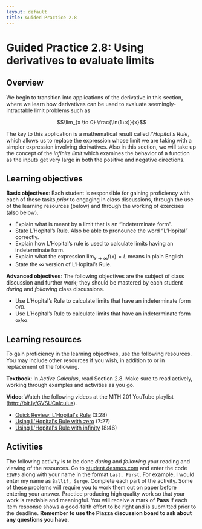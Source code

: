 ```yaml
---
layout: default
title: Guided Practice 2.8
---
```


# Guided Practice 2.8: Using derivatives to evaluate limits

## Overview

We begin to transition into applications of the derivative in this section, where we learn how derivatives can be used to evaluate seemingly-intractable limit problems such as 

$$\lim_{x \to 0} \frac{\ln(1+x)}{x}$$

The key to this application is a mathematical result called *l'Hopital's Rule*, which allows us to replace the expression whose limit we are taking with a simpler expression involving derivatives. Also in this section, we will take up the concept of the *infinite limit* which examines the behavior of a function as the inputs get very large in both the positive and negative directions. 

## Learning objectives

__Basic objectives__: Each student is responsible for gaining proficiency with each of these tasks _prior_ to engaging in class discussions, through the use of the learning resources (below) and through the working of exercises (also below). 

- Explain what is meant by a limit that is an “indeterminate form”. 
- State L’Hopital’s Rule. Also be able to pronounce the word “L’Hopital” correctly. 
- Explain how L’Hopital’s rule is used to calculate limits having an indeterminate form. 
- Explain what the expression $\displaystyle{\lim_{x \to \infty} f(x) = L}$ means in plain English.  
- State the $\infty$ version of L’Hopital’s Rule. 

__Advanced objectives__: The following objectives are the subject of class discussion and further work; they should be mastered by each student _during_ and _following_ class discussions. 

- Use L’Hopital’s Rule to calculate limits that have an indeterminate form 0/0.
- Use L’Hopital’s Rule to calculate limits that have an indeterminate form $\infty/\infty$. 

## Learning resources 

To gain proficiency in the learning objectives, use the following resources. You may include other resources if you wish, in addition to or in replacement of the following. 

__Textbook__: In _Active Calculus_, read Section 2.8. Make sure to read actively, working through examples and activities as you go. 

__Video__: Watch the following videos at the MTH 201 YouTube playlist (http://bit.ly/GVSUCalculus). 

- [Quick Review: L'Hopital's Rule](http://www.youtube.com/watch?v=KXGhzie3b8s) (3:28)
- [Using L'Hopital's Rule with zero](http://www.youtube.com/watch?v=flM7qVLdezY) (7:27)
- [Using L'Hopital's Rule with infinity](http://www.youtube.com/watch?v=wXXej6AmEKQ) (8:46)

## Activities

The following activity is to be done _during_ and _following_ your reading and viewing of the resources. Go to [student.desmos.com](https://student.desmos.com/?prepopulateCode=E2WF5) and enter the code `E2WF5` along with your name in the format `Last, First`. For example, I would enter my name as `Ballif, Serge`. Complete each part of the activity. Some of these problems will require you to work them out on paper before entering your answer. Practice producing high quality work so that your work is readable and meaningful. You will receive a mark of __Pass__ if each item response shows a good-faith effort to be right and is submitted prior to the deadline. __Remember to use the Piazza discussion board to ask about any questions you have.__
